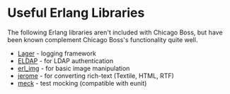 # Useful Erlang Libraries

The following Erlang libraries aren't included with Chicago Boss, but have been known complement Chicago Boss's functionality quite well.

* [Lager](/basho/lager) - logging framework
* [ELDAP](/etnt/eldap) - for LDAP authentication
* [erl_img](/evanmiller/erl_img) - for basic image manipulation
* [jerome](/evanmiller/jerome) - for converting rich-text (Textile, HTML, RTF)
* [meck](/eproxus/meck) - test mocking (compatible with eunit)